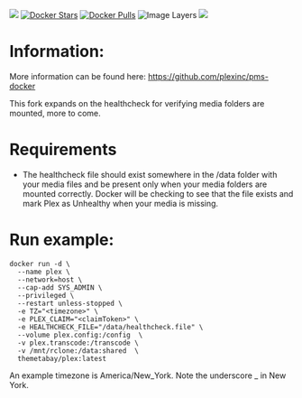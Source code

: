 [![](https://images.microbadger.com/badges/image/themetabay/plex.svg)](https://microbadger.com/images/themetabay/plex "Get your own image badge on microbadger.com")  [![Docker Stars](https://img.shields.io/docker/stars/themetabay/plex.svg)](https://hub.docker.com/r/themetabay/plex/)  [![Docker Pulls](https://img.shields.io/docker/pulls/themetabay/plex.svg)](https://hub.docker.com/r/themetabay/plex/) ![Image Layers](./.github/badges/imagelayers.svg)
<img src="./.github/badges/imagelayers.svg">

# Information:
More information can be found here: https://github.com/plexinc/pms-docker

This fork expands on the healthcheck for verifying media folders are mounted, more to come.

# Requirements
- The healthcheck file should exist somewhere in the /data folder with your media files and be present only when your media folders are mounted correctly. Docker will be checking to see that the file exists and mark Plex as Unhealthy when your media is missing.

# Run example:
```
docker run -d \
  --name plex \
  --network=host \
  --cap-add SYS_ADMIN \
  --privileged \
  --restart unless-stopped \
  -e TZ="<timezone>" \
  -e PLEX_CLAIM="<claimToken>" \
  -e HEALTHCHECK_FILE="/data/healthcheck.file" \
  --volume plex.config:/config  \
  -v plex.transcode:/transcode \
  -v /mnt/rclone:/data:shared  \
  themetabay/plex:latest
```

An example timezone is America/New_York. Note the underscore _ in New York. 
